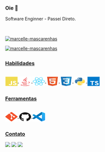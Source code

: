 ### Oie 👋
<div>
Software Enginner - Passei Direto.
</div>

##
<div style="display: inline_block"><br>
   <a href="https://github.com/marcelle-mascarenhas
">
  <img min-width="420px" max-width="420px" width="420px" src="https://github-readme-stats.vercel.app/api?username=marcelle-mascarenhas&show_icons=true&theme=cobalt" alt="marcelle-mascarenhas
" />

  <img min-width="330px" max-width="330px" width="330px" src="https://github-readme-stats.vercel.app/api/top-langs/?username=marcelle-mascarenhas&layout=compact&langs_count=7&theme=cobalt" alt="marcelle-mascarenhas
" />
     </div>
  
  ##

  ###  Habilidades
  
<div style="display: inline_block"><br>
  <img align="center" alt="Vic-Js" height="30" width="40" src="https://raw.githubusercontent.com/devicons/devicon/master/icons/javascript/javascript-plain.svg">
  <img align="center" alt="Vic-Ts" height="30" width="40" src="https://raw.githubusercontent.com/devicons/devicon/master/icons/java/java-plain.svg">
  <img align="center" alt="Vic-React" height="30" width="40" src="https://raw.githubusercontent.com/devicons/devicon/master/icons/react/react-original.svg">
  <img align="center" alt="Vic-HTML" height="30" width="40" src="https://raw.githubusercontent.com/devicons/devicon/master/icons/html5/html5-original.svg">
  <img align="center" alt="Vic-CSS" height="30" width="40" src="https://raw.githubusercontent.com/devicons/devicon/master/icons/css3/css3-original.svg">
  <img align="center" alt="Vic-GIT" height="30" width="40" src="https://raw.githubusercontent.com/devicons/devicon/master/icons/python/python-original.svg">
  <img align="center" alt="Vic-GIT" height="30" width="40" src="https://raw.githubusercontent.com/devicons/devicon/master/icons/typescript/typescript-original.svg">
  
</div>
  
  ##
  
###  Ferramentas
  
  <div style="display: inline_block"><br>
     <img align="center" alt="Vic-GIT" height="30" width="40" src="https://raw.githubusercontent.com/devicons/devicon/master/icons/git/git-original.svg">
   <img align="center" alt="Vic-GIT" height="30" width="40" src="https://raw.githubusercontent.com/devicons/devicon/master/icons/github/github-original.svg">
  <img align="center" alt="Vic-React" height="30" width="40" src="https://raw.githubusercontent.com/devicons/devicon/master/icons/vscode/vscode-original.svg">
      
  </div>

##

###  Contato
  
  <div>
 <a href = "mailto:marcellebts@gmail.com
"><img src="https://img.shields.io/badge/-Gmail-%23333?style=for-the-badge&logo=gmail&logoColor=white" target="_blank"></a>
    <a href="https://www.linkedin.com/in/marcelle-mascarenhas" target="_blank"><img src="https://img.shields.io/badge/-LinkedIn-%230077B5?style=for-the-badge&logo=linkedin&logoColor=white" target="_blank"></a> 
    <a href="marcellemascarenhas.netlify.app" target="_blank"><img src="https://img.shields.io/badge/Netlify-00C7B7?style=for-the-badge&logo=netlify&logoColor=whit" target="_blank"></a> 
</div>

##

